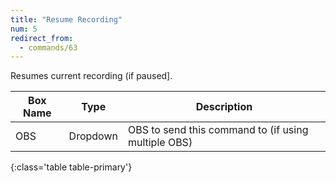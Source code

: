 ```yaml
---
title: "Resume Recording"
num: 5
redirect_from:
  - commands/63
---
```


Resumes current recording (if paused].

| Box Name | Type | Description | 
|-------|--------|--------
|OBS|Dropdown|OBS to send this command to (if using multiple OBS)|
{:class='table table-primary'}








